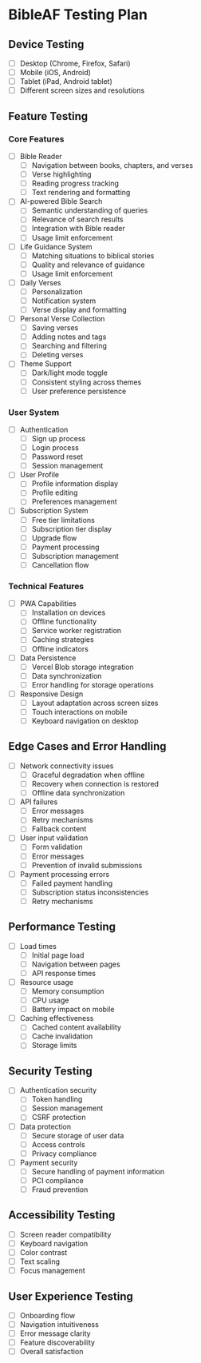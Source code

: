 # BibleAF Testing Plan

## Device Testing
- [ ] Desktop (Chrome, Firefox, Safari)
- [ ] Mobile (iOS, Android)
- [ ] Tablet (iPad, Android tablet)
- [ ] Different screen sizes and resolutions

## Feature Testing

### Core Features
- [ ] Bible Reader
  - [ ] Navigation between books, chapters, and verses
  - [ ] Verse highlighting
  - [ ] Reading progress tracking
  - [ ] Text rendering and formatting

- [ ] AI-powered Bible Search
  - [ ] Semantic understanding of queries
  - [ ] Relevance of search results
  - [ ] Integration with Bible reader
  - [ ] Usage limit enforcement

- [ ] Life Guidance System
  - [ ] Matching situations to biblical stories
  - [ ] Quality and relevance of guidance
  - [ ] Usage limit enforcement

- [ ] Daily Verses
  - [ ] Personalization
  - [ ] Notification system
  - [ ] Verse display and formatting

- [ ] Personal Verse Collection
  - [ ] Saving verses
  - [ ] Adding notes and tags
  - [ ] Searching and filtering
  - [ ] Deleting verses

- [ ] Theme Support
  - [ ] Dark/light mode toggle
  - [ ] Consistent styling across themes
  - [ ] User preference persistence

### User System
- [ ] Authentication
  - [ ] Sign up process
  - [ ] Login process
  - [ ] Password reset
  - [ ] Session management

- [ ] User Profile
  - [ ] Profile information display
  - [ ] Profile editing
  - [ ] Preferences management

- [ ] Subscription System
  - [ ] Free tier limitations
  - [ ] Subscription tier display
  - [ ] Upgrade flow
  - [ ] Payment processing
  - [ ] Subscription management
  - [ ] Cancellation flow

### Technical Features
- [ ] PWA Capabilities
  - [ ] Installation on devices
  - [ ] Offline functionality
  - [ ] Service worker registration
  - [ ] Caching strategies
  - [ ] Offline indicators

- [ ] Data Persistence
  - [ ] Vercel Blob storage integration
  - [ ] Data synchronization
  - [ ] Error handling for storage operations

- [ ] Responsive Design
  - [ ] Layout adaptation across screen sizes
  - [ ] Touch interactions on mobile
  - [ ] Keyboard navigation on desktop

## Edge Cases and Error Handling
- [ ] Network connectivity issues
  - [ ] Graceful degradation when offline
  - [ ] Recovery when connection is restored
  - [ ] Offline data synchronization

- [ ] API failures
  - [ ] Error messages
  - [ ] Retry mechanisms
  - [ ] Fallback content

- [ ] User input validation
  - [ ] Form validation
  - [ ] Error messages
  - [ ] Prevention of invalid submissions

- [ ] Payment processing errors
  - [ ] Failed payment handling
  - [ ] Subscription status inconsistencies
  - [ ] Retry mechanisms

## Performance Testing
- [ ] Load times
  - [ ] Initial page load
  - [ ] Navigation between pages
  - [ ] API response times

- [ ] Resource usage
  - [ ] Memory consumption
  - [ ] CPU usage
  - [ ] Battery impact on mobile

- [ ] Caching effectiveness
  - [ ] Cached content availability
  - [ ] Cache invalidation
  - [ ] Storage limits

## Security Testing
- [ ] Authentication security
  - [ ] Token handling
  - [ ] Session management
  - [ ] CSRF protection

- [ ] Data protection
  - [ ] Secure storage of user data
  - [ ] Access controls
  - [ ] Privacy compliance

- [ ] Payment security
  - [ ] Secure handling of payment information
  - [ ] PCI compliance
  - [ ] Fraud prevention

## Accessibility Testing
- [ ] Screen reader compatibility
- [ ] Keyboard navigation
- [ ] Color contrast
- [ ] Text scaling
- [ ] Focus management

## User Experience Testing
- [ ] Onboarding flow
- [ ] Navigation intuitiveness
- [ ] Error message clarity
- [ ] Feature discoverability
- [ ] Overall satisfaction
